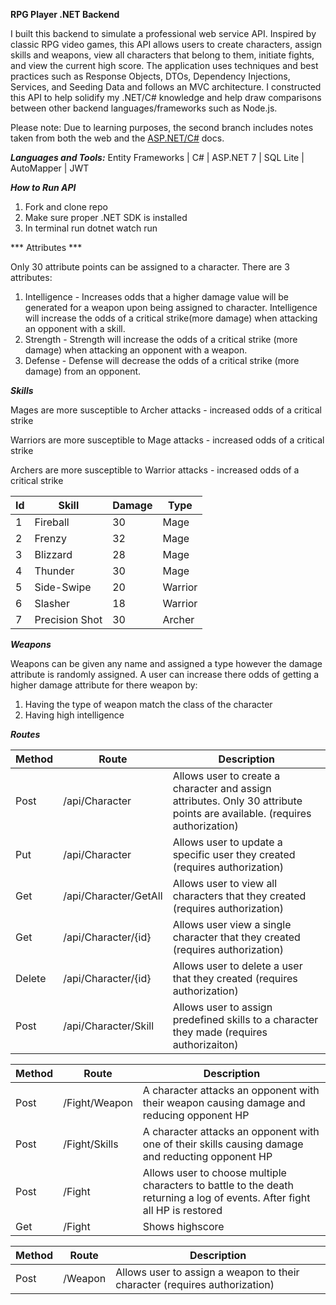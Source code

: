 **RPG Player .NET Backend**

I built this backend to simulate a professional web service API. Inspired by classic RPG video games, this API allows users to create characters, assign skills and weapons, view all characters that belong to them, initiate fights, and view the current high score. The application uses techniques and best practices such as Response Objects, DTOs, Dependency Injections, Services, and Seeding Data and follows an MVC architecture. I constructed this API to help solidify my .NET/C# knowledge and help draw comparisons between other backend languages/frameworks such as Node.js.

Please note: Due to learning purposes, the second branch includes notes taken from both the web and the [ASP.NET/C#](https://learn.microsoft.com/en-us/aspnet/core/tutorials/first-web-api?view=aspnetcore-7.0&tabs=visual-studio) docs.

***Languages and Tools:***
Entity Frameworks | C# | ASP.NET 7 | SQL Lite | AutoMapper | JWT

***How to Run API***

1. Fork and clone repo
2. Make sure proper .NET SDK is installed
3. In terminal run dotnet watch run

*** Attributes ***

Only 30 attribute points can be assigned to a character. There are 3 attributes:

1. Intelligence - Increases odds that a higher damage value will be generated for a weapon upon being assigned to character. Intelligence will increase the odds of a critical strike(more damage) when attacking an opponent with a skill.
2. Strength - Strength will increase the odds of a critical strike (more damage) when attacking an opponent with a weapon.
3. Defense - Defense will decrease the odds of a critical strike (more damage) from an opponent.

***Skills***

Mages are more susceptible to Archer attacks - increased odds of a critical strike

Warriors are more susceptible to Mage attacks - increased odds of a critical strike

Archers are more susceptible to Warrior attacks - increased odds of a critical strike

| Id | Skill | Damage | Type |
| - | -------| -------| ---- |
| 1 | Fireball | 30 | Mage |
| 2 | Frenzy | 32 | Mage |
| 3 | Blizzard | 28 | Mage |
| 4 | Thunder | 30 | Mage |
| 5 | Side-Swipe | 20 | Warrior |
| 6 | Slasher | 18 | Warrior |
| 7 | Precision Shot | 30 | Archer |

***Weapons***

Weapons can be given any name and assigned a type however the damage attribute is randomly assigned. A user can increase there odds of getting a higher damage attribute for there weapon by:
1. Having the type of weapon match the class of the character
2. Having high intelligence

***Routes***

| Method | Route | Description |
|--------|-------|-------------|
| Post | /api/Character | Allows user to create a character and assign attributes. Only 30 attribute points are available. (requires authorization) |
| Put | /api/Character | Allows user to update a specific user they created (requires authorization) |
| Get | /api/Character/GetAll | Allows user to view all characters that they created (requires authorization) |
| Get | /api/Character/{id} | Allows user view a single character that they created (requires authorization) |
| Delete | /api/Character/{id} | Allows user to delete a user that they created (requires authorization) |
| Post | /api/Character/Skill | Allows user to assign predefined skills to a character they made (requires authorizaiton) |

| Method | Route | Description |
|--------|-------|-------------|
| Post | /Fight/Weapon | A character attacks an opponent with their weapon causing damage and reducing opponent HP |
| Post | /Fight/Skills | A character attacks an opponent with one of their skills causing damage and reducting opponent HP |
| Post | /Fight | Allows user to choose multiple characters to battle to the death returning a log of events. After fight all HP is restored |
| Get | /Fight | Shows highscore |

| Method | Route | Description |
|--------|-------|-------------|
| Post | /Weapon | Allows user to assign a weapon to their character (requires authorization) |




